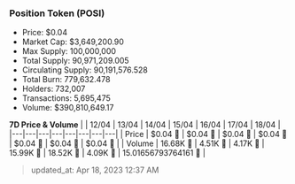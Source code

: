 
  ### Position Token (POSI)
  - Price: $0.04
  - Market Cap: $3,649,200.90
  - Max Supply: 100,000,000
  - Total Supply: 90,971,209.005
  - Circulating Supply: 90,191,576.528
  - Total Burn: 779,632.478
  - Holders: 732,007
  - Transactions: 5,695,475
  - Volume: $390,810,649.17

  **7D Price & Volume**
  | | 12&#x2F;04 | 13&#x2F;04 | 14&#x2F;04 | 15&#x2F;04 | 16&#x2F;04 | 17&#x2F;04 | 18&#x2F;04 |
  |---|---|---|---|---|---|---|---|
  | Price | $0.04 🚀 | $0.04 🔻 | $0.04 🚀 | $0.04 🚀 | $0.04 🔻 | $0.04 🔻 | $0.04 🔻 |
  | Volume | 16.68K 🚀 | 4.51K 🔻 | 4.17K 🔻 | 15.99K 🚀 | 18.52K 🚀 | 4.09K 🔻 | 15.01656793764161 🔻 |

  > updated_at: Apr 18, 2023 12:37 AM
